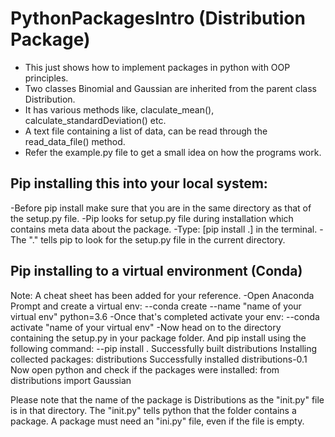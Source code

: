 # PythonPackagesIntro (Distribution Package)
* This just shows how to implement packages in python with OOP principles.
* Two classes Binomial and Gaussian are inherited from the parent class Distribution. 
* It has various methods like, claculate_mean(), calculate_standardDeviation() etc. 
* A text file containing a list of data, can be read through the read_data_file() method.
* Refer the example.py file to get a small idea on how the programs work.

## Pip installing this into your local system:
-Before pip install make sure that you are in the same directory as that of the setup.py file.
-Pip looks for setup.py file during installation which contains meta data about the package.
-Type: [pip install .] in the terminal.
-The "." tells pip to look for the setup.py file in the current directory.

## Pip installing to a virtual environment (Conda)
Note: A cheat sheet has been added for your reference.
-Open Anaconda Prompt and create a virtual env:
--conda create --name "name of your virtual env" python=3.6
-Once that's completed activate your env:
--conda activate "name of your virtual env"
-Now head on to the directory containing the setup.py in your package folder. And pip install using the following command:
--pip install .
Successfully built distributions
Installing collected packages: distributions
Successfully installed distributions-0.1
Now open python and check if the packages were installed:
  from distributions import Gaussian

Please note that the name of the package is Distributions as the "init.py" file is in that directory. 
The "init.py" tells python that the folder contains a package.
A package must need an "ini.py" file, even if the file is empty.


